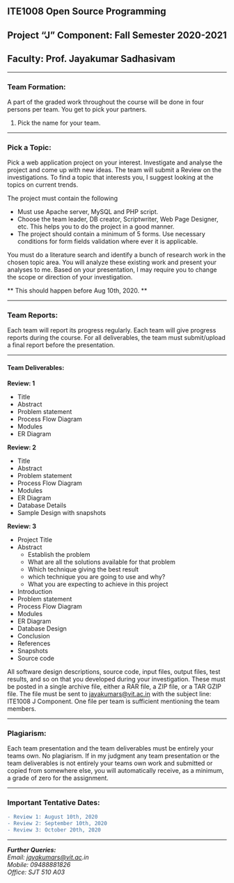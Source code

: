 ## ITE1008 Open Source Programming
## Project “J” Component: Fall Semester 2020-2021
## Faculty: Prof. Jayakumar Sadhasivam
<hr>

### Team Formation:
A part of the graded work throughout the course will be done in four persons per team. You get to pick your partners.

1. Pick the name for your team. 
<hr>

### Pick a Topic:

Pick a web application project on your interest. Investigate and analyse the project and come up with new ideas. The team will submit a Review on the investigations. To find a topic that interests you, I suggest looking at the topics on current trends.
 
The project must contain the following
*	Must use Apache server, MySQL and PHP script. 
*	Choose the team leader, DB creator, Scriptwriter, Web Page Designer, etc. This helps you to do the project in a good manner. 
*	The project should contain a minimum of 5 forms. Use necessary conditions for form fields validation where ever it is applicable. 

You must do a literature search and identify a bunch of research work in the chosen topic area. You will analyze these existing work and present your analyses to me. Based on your presentation, I may require you to change the scope or direction of your investigation. 

** This should happen before Aug 10th, 2020. **

<hr>

### Team Reports:
Each team will report its progress regularly. Each team will give progress reports during the course. For all deliverables, the team must submit/upload a final report before the presentation.

<hr>

#### Team Deliverables:

**Review: 1**
*	Title
*	Abstract
*	Problem statement
*	Process Flow Diagram
*	Modules
*	ER Diagram 

**Review: 2**
*	Title
*	Abstract
*	Problem statement
*	Process Flow Diagram
*	Modules
*	ER Diagram
*	Database Details
*	Sample Design with snapshots 

**Review: 3**
*	Project Title 
*	Abstract 
	*	Establish the problem
	*	What are all the solutions available for that problem
	*	Which technique giving the best result
	*	which technique you are going to use and why?
	*	What you are expecting to achieve in this project 
*	Introduction 
*	Problem statement
*	Process Flow Diagram
*	Modules
*	ER Diagram
*	Database Design
*	Conclusion 
*	References
*	Snapshots
*	Source code 


All software design descriptions, source code, input files, output files, test results, and so on that you developed during your investigation. These must be posted in a single archive file, either a RAR file, a ZIP file, or a TAR GZIP file. The file must be sent to jayakumars@vit.ac.in with the subject line: ITE1008 J Component. One file per team is sufficient mentioning the team members. 

<hr>

### Plagiarism:
Each team presentation and the team deliverables must be entirely your teams own. No plagiarism. If in my judgment any team presentation or the team deliverables is not entirely your teams own work and submitted or copied from somewhere else, you will automatically receive, as a minimum, a grade of zero for the assignment. 

<hr>

### Important Tentative Dates:
```diff
- Review 1: August 10th, 2020
- Review 2: September 10th, 2020
- Review 3: October 20th, 2020 
```
<hr>

_**Further Queries:**_ <br>
_Email: jayakumars@vit.ac.in_ <br>
_Mobile: 09488881826_ <br>
_Office: SJT 510 A03_
